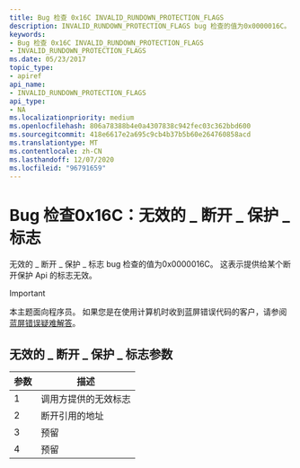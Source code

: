 ```yaml
---
title: Bug 检查 0x16C INVALID_RUNDOWN_PROTECTION_FLAGS
description: INVALID_RUNDOWN_PROTECTION_FLAGS bug 检查的值为0x0000016C。 这表示提供给某个断开保护 Api 的标志无效。
keywords:
- Bug 检查 0x16C INVALID_RUNDOWN_PROTECTION_FLAGS
- INVALID_RUNDOWN_PROTECTION_FLAGS
ms.date: 05/23/2017
topic_type:
- apiref
api_name:
- INVALID_RUNDOWN_PROTECTION_FLAGS
api_type:
- NA
ms.localizationpriority: medium
ms.openlocfilehash: 806a78388b4e0a4307838c942fec03c362bbd600
ms.sourcegitcommit: 418e6617e2a695c9cb4b37b5b60e264760858acd
ms.translationtype: MT
ms.contentlocale: zh-CN
ms.lasthandoff: 12/07/2020
ms.locfileid: "96791659"
---
```

# <a name="bug-check-0x16c-invalid_rundown_protection_flags"></a>Bug 检查0x16C：无效的 \_ 断开 \_ 保护 \_ 标志


无效的 \_ 断开 \_ 保护 \_ 标志 bug 检查的值为0x0000016C。 这表示提供给某个断开保护 Api 的标志无效。

> [!IMPORTANT]
> 本主题面向程序员。 如果您是在使用计算机时收到蓝屏错误代码的客户，请参阅[蓝屏错误疑难解答](https://www.windows.com/stopcode)。


## <a name="invalid_rundown_protection_flags-parameters"></a>无效的 \_ 断开 \_ 保护 \_ 标志参数


| 参数 | 描述                              |
|-----------|------------------------------------------|
| 1         | 调用方提供的无效标志 |
| 2         | 断开引用的地址           |
| 3         | 预留                                 |
| 4         | 预留                                 |

 

 

 




